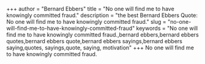 +++
author = "Bernard Ebbers"
title = "No one will find me to have knowingly committed fraud."
description = "the best Bernard Ebbers Quote: No one will find me to have knowingly committed fraud."
slug = "no-one-will-find-me-to-have-knowingly-committed-fraud"
keywords = "No one will find me to have knowingly committed fraud.,bernard ebbers,bernard ebbers quotes,bernard ebbers quote,bernard ebbers sayings,bernard ebbers saying,quotes, sayings,quote, saying, motivation"
+++
No one will find me to have knowingly committed fraud.
